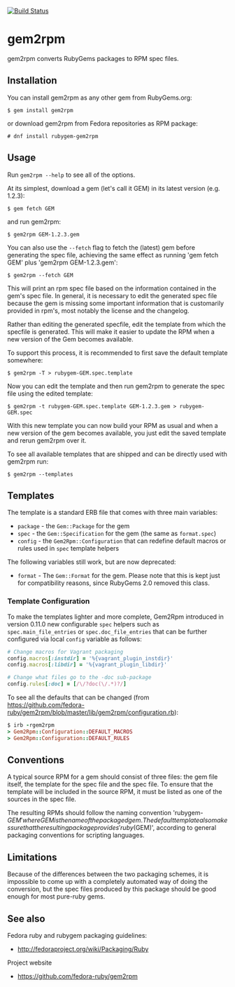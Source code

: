[![Build Status](https://travis-ci.org/fedora-ruby/gem2rpm.svg?branch=master)](https://travis-ci.org/fedora-ruby/gem2rpm)

# gem2rpm

gem2rpm converts RubyGems packages to RPM spec files.

## Installation

You can install gem2rpm as any other gem from RubyGems.org:

```
$ gem install gem2rpm
```

or download gem2rpm from Fedora repositories as RPM package:

```
# dnf install rubygem-gem2rpm
```

## Usage

Run `gem2rpm --help` to see all of the options.

At its simplest, download a gem (let's call it GEM) in its latest
version (e.g. 1.2.3):

```
$ gem fetch GEM
```

and run gem2rpm:

```
$ gem2rpm GEM-1.2.3.gem
```

You can also use the `--fetch` flag to fetch the (latest) gem before generating the spec file, achieving the same effect as running 'gem fetch GEM' plus 'gem2rpm GEM-1.2.3.gem':

```
$ gem2rpm --fetch GEM
```

This will print an rpm spec file based on the information contained in the gem's spec file. In general, it is necessary to edit the generated spec file because the gem is missing some important information that is
customarily provided in rpm's, most notably the license and the changelog.


Rather than editing the generated specfile, edit the template from which
the specfile is generated. This will make it easier to update the RPM when a new version of the Gem becomes available.

To support this process, it is recommended to first save the default
template somewhere:

```
$ gem2rpm -T > rubygem-GEM.spec.template
```

Now you can edit the template and then run gem2rpm to generate the spec file using the edited template:

```
$ gem2rpm -t rubygem-GEM.spec.template GEM-1.2.3.gem > rubygem-GEM.spec
```

With this new template you can now build your RPM as usual and when a new version of the gem becomes available, you just edit the saved template and rerun gem2rpm over it.

To see all available templates that are shipped and can be directly used with gem2rpm run:

```
$ gem2rpm --templates
```

## Templates

The template is a standard ERB file that comes with three main variables:

- `package` - the `Gem::Package` for the gem
- `spec` - the `Gem::Specification` for the gem (the same as `format.spec`)
- `config` - the `Gem2Rpm::Configuration` that can redefine default macros or rules used in `spec` template helpers

The following variables still work, but are now deprecated:

- `format` - The `Gem::Format` for the gem. Please note that this is kept just for compatibility reasons, since RubyGems 2.0 removed this class.

### Template Configuration

To make the templates lighter and more complete, Gem2Rpm introduced in version 0.11.0 new configurable `spec` helpers such as `spec.main_file_entries` or `spec.doc_file_entries` that can be further configured via local `config` variable as follows:

```ruby
# Change macros for Vagrant packaging
config.macros[:instdir] = '%{vagrant_plugin_instdir}'
config.macros[:libdir] = '%{vagrant_plugin_libdir}'

# Change what files go to the -doc sub-package
config.rules[:doc] = [/\/?doc(\/.*)?/]

```

To see all the defaults that can be changed (from https://github.com/fedora-ruby/gem2rpm/blob/master/lib/gem2rpm/configuration.rb):

```ruby
$ irb -rgem2rpm
> Gem2Rpm::Configuration::DEFAULT_MACROS
> Gem2Rpm::Configuration::DEFAULT_RULES
```

## Conventions

A typical source RPM for a gem should consist of three files: the gem file
itself, the template for the spec file and the spec file. To ensure that
the template will be included in the source RPM, it must be listed as one
of the sources in the spec file.

The resulting RPMs should follow the naming convention 'rubygem-$GEM'
where GEM is the name of the packaged gem. The default template also makes
sure that the resulting package provides 'ruby($GEM)', according to general
packaging conventions for scripting languages.

## Limitations

Because of the differences between the two packaging schemes, it is impossible to come up with a completely automated way of doing the conversion, but the spec files produced by this package should be good enough for most pure-ruby gems.

## See also

Fedora ruby and rubygem packaging guidelines:
-  http://fedoraproject.org/wiki/Packaging/Ruby

Project website
-  https://github.com/fedora-ruby/gem2rpm
